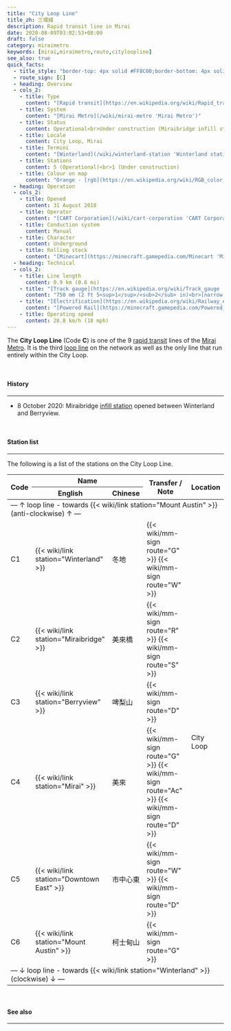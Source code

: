 ```yaml
---
title: "City Loop Line"
title_zh: 三環綫
description: Rapid transit line in Mirai
date: 2020-08-09T03:02:53+08:00
draft: false
category: miraimetro
keywords: [mirai,miraimetro,route,cityloopline]
see_also: true
quick_facts:
  - title_style: "border-top: 4px solid #FF8C00;border-bottom: 4px solid #FF8C00;padding:2px 0;"
  - route_sign: [C]
  - heading: Overview
  - cols_2:
    - title: Type
      content: "[Rapid transit](https://en.wikipedia.org/wiki/Rapid_transit 'Rapid transit')"
    - title: System
      content: "[Mirai Metro](/wiki/mirai-metro 'Mirai Metro')"
    - title: Status
      content: Operational<br>Under construction (Miraibridge infill station)
    - title: Locale
      content: City Loop, Mirai
    - title: Termini
      content: "[Winterland](/wiki/winterland-station 'Winterland station') (loop)"
    - title: Stations
      content: 5 (Operational)<br>1 (Under construction)
    - title: Colour on map
      content: "Orange - [rgb](https://en.wikipedia.org/wiki/RGB_color_model 'RGB color model')(255,140,0)"
  - heading: Operation
  - cols_2:
    - title: Opened
      content: 31 August 2018
    - title: Operator
      content: "[CART Corporation](/wiki/cart-corporation 'CART Corporation')"
    - title: Conduction system
      content: Manual
    - title: Character
      content: Underground
    - title: Rolling stock
      content: "[Minecart](https://minecraft.gamepedia.com/Minecart 'Minecart')<br>(Orange [Concrete](https://minecraft.gamepedia.com/Concrete 'Concrete'))"
  - heading: Technical
  - cols_2:
    - title: Line length
      content: 0.9 km (0.6 mi)
    - title: "[Track gauge](https://en.wikipedia.org/wiki/Track_gauge 'Track gauge')"
      content: "750 mm (2 ft ​5<sup>1</sup>/<sub>2</sub> in)<br>[narrow gauge](https://en.wikipedia.org/wiki/Narrow-gauge_railway 'Narrow-gauge railway')"
    - title: "[Electrification](https://en.wikipedia.org/wiki/Railway_electrification_system 'Railway electrification system')"
      content: "[Powered Rail](https://minecraft.gamepedia.com/Powered_Rail 'Powered Rail')"
    - title: Operating speed
      content: 28.8 km/h (18 mph)
---
```


The **City Loop Line** (Code **C**) is one of the 9 [rapid transit](https://en.wikipedia.org/wiki/Rapid_transit "Rapid transit") lines of the [Mirai Metro](/wiki/mirai-metro "Mirai Metro"). It is the third [loop line](https://en.wikipedia.org/wiki/Circle_route "Circle route") on the network as well as the only line that run entirely within the City Loop.

<br>

#### History

---

- 8 October 2020: Miraibridge [infill station](https://en.wikipedia.org/wiki/Infill_station "Infill station") opened between Winterland and Berryview.

<br>

#### Station list

---

The following is a list of the stations on the City Loop Line.

<div class="table-responsive">
  <table class="table table-sm table-bordered table-700 text-center">
    <thead class="cityloopline">
      <tr>
        <th rowspan="2">Code</th>
        <th colspan="2" class="border-bottom-0">Name</th>
        <th rowspan="2">Transfer / Note</th>
        <th rowspan="2">Location</th>
      </tr>
      <tr>
        <th>English</th>
        <th>Chinese</th>
      </tr>
    </thead>
    <tbody>
      <tr class="alert-secondary">
        <td colspan="5">— ↑ loop line - towards {{< wiki/link station="Mount Austin" >}} (anti-clockwise) ↑ —</td>
      </tr>
      <tr>
        <td>
          <span class="station-code station-code-sm station-code-cl rounded-circle">C1</span>
        </td>
        <td>{{< wiki/link station="Winterland" >}}</td>
        <td>冬地</td>
        <td>
          {{< wiki/mm-sign route="G" >}}
          {{< wiki/mm-sign route="W" >}}
        </td>
        <td rowspan="6">City Loop</td>
      </tr>
      <tr>
        <td>
          <span class="station-code station-code-sm station-code-cl rounded-circle">C2</span>
        </td>
        <td>{{< wiki/link station="Miraibridge" >}}</td>
        <td>美來橋</td>
        <td>
          {{< wiki/mm-sign route="R" >}}
          {{< wiki/mm-sign route="S" >}}
        </td>
      </tr>
      <tr>
        <td>
          <span class="station-code station-code-sm station-code-cl rounded-circle">C3</span>
        </td>
        <td>{{< wiki/link station="Berryview" >}}</td>
        <td>啤梨山</td>
        <td>
          {{< wiki/mm-sign route="D" >}}
        </td>
      </tr>
      <tr>
        <td>
          <span class="station-code station-code-sm station-code-cl rounded-circle">C4</span>
        </td>
        <td>{{< wiki/link station="Mirai" >}}</td>
        <td>美來</td>
        <td>
          {{< wiki/mm-sign route="G" >}}
          {{< wiki/mm-sign route="Ac" >}}
          {{< wiki/mm-sign route="D" >}}
        </td>
      </tr>
      <tr>
        <td>
          <span class="station-code station-code-sm station-code-cl rounded-circle">C5</span>
        </td>
        <td>{{< wiki/link station="Downtown East" >}}</td>
        <td>市中心東</td>
        <td>
          {{< wiki/mm-sign route="W" >}}
          {{< wiki/mm-sign route="D" >}}
        </td>
      </tr>
      <tr>
        <td>
          <span class="station-code station-code-sm station-code-cl rounded-circle">C6</span>
        </td>
        <td>{{< wiki/link station="Mount Austin" >}}</td>
        <td>柯士甸山</td>
        <td>
          {{< wiki/mm-sign route="G" >}}
        </td>
      </tr>
      <tr class="alert-secondary">
        <td colspan="5">— ↓ loop line - towards {{< wiki/link station="Winterland" >}} (clockwise) ↓ —</td>
      </tr>
    </tbody>
  </table>
</div>

<br>

#### See also

---